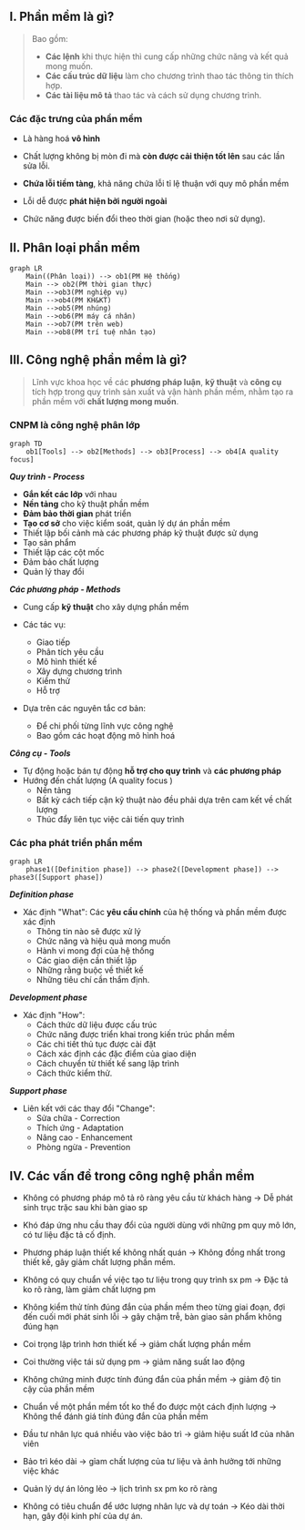 ## I. Phần mềm là gì?
>Bao gồm:
>- **Các lệnh** khi thực hiện thì cung cấp những chức năng và kết quả mong muốn.
>- **Các cấu trúc dữ liệu** làm cho chương trình thao tác thông tin thích hợp.
>- **Các tài liệu mô tả** thao tác và cách sử dụng chương trình.

### Các đặc trưng của phần mềm
* Là hàng hoá **vô hình**

* Chất lượng không bị mòn đi mà **còn được cải thiện tốt lên** sau các lần sửa lỗi.

*  **Chứa lỗi tiềm tàng**, khả năng chứa lỗi tỉ lệ thuận với quy mô phần mềm

* Lỗi dễ được **phát hiện bởi người ngoài**

* Chức năng được biến đổi theo thời gian (hoặc theo nơi sử dụng).

## II. Phân loại phần mềm
```mermaid
graph LR
	Main((Phân loại)) --> ob1(PM Hệ thống)
	Main --> ob2(PM thời gian thực)
	Main -->ob3(PM nghiệp vụ)
	Main -->ob4(PM KH&KT)
	Main -->ob5(PM nhúng)
	Main -->ob6(PM máy cá nhân)
	Main -->ob7(PM trên web)
	Main -->ob8(PM trí tuệ nhân tạo)
```

## III. Công nghệ phần mềm là gì?
> Lĩnh vực khoa học về các **phương pháp luận**, **kỹ thuật** và **công cụ** tích hợp trong quy trình sản xuất và vận hành phần mềm, nhằm tạo ra phần mềm với **chất lượng mong muốn**.

### CNPM là công nghệ phân lớp

```mermaid
graph TD
	ob1[Tools] --> ob2[Methods] --> ob3[Process] --> ob4[A quality focus]
```

***Quy trình - Process***
* **Gắn kết các lớp** với nhau
* **Nền tảng** cho kỹ thuật phần mềm
* **Đảm bảo thời gian** phát triển
* **Tạo cơ sở** cho việc kiểm soát, quản lý dự án phần mềm
* Thiết lập bối cảnh mà các phương pháp kỹ thuật được sử dụng
* Tạo sản phẩm
* Thiết lập các cột mốc
* Đảm bảo chất lượng
* Quản lý thay đổi

***Các phương pháp - Methods***
* Cung cấp **kỹ thuật** cho xây dựng phần mềm
* Các tác vụ:
	* Giao tiếp
	* Phân tích yêu cầu
	* Mô hình thiết kế
	* Xây dựng chương trình
	* Kiểm thử
	* Hỗ trợ

* Dựa trên các nguyên tắc cơ bản:
	* Để chi phối từng lĩnh vực công nghệ
	* Bao gồm các hoạt động mô hình hoá

***Công cụ - Tools***
* Tự động hoặc bán tự động **hỗ trợ cho quy trình** và **các phương pháp**
* Hướng đến chất lượng (A quality focus )
	* Nền tảng
	* Bất kỳ cách tiếp cận kỹ thuật nào đều phải dựa trên cam kết về chất lượng
	* Thúc đẩy liên tục việc cải tiến quy trình

### Các pha phát triển phần mềm

```mermaid
graph LR
	phase1([Definition phase]) --> phase2([Development phase]) --> phase3([Support phase])
```

***Definition phase***
* Xác định "What": Các **yêu cầu chính** của hệ thống và phần mềm được xác định
	* Thông tin nào sẽ được xử lý
	* Chức năng và hiệu quả mong muốn
	* Hành vi mong đợi của hệ thống
	* Các giao diện cần thiết lập
	* Những rằng buộc về thiết kế
	* Những tiêu chí cần thẩm định.

***Development phase***
* Xác định "How":
	* Cách thức dữ liệu được cấu trúc
	* Chức năng được triển khai trong kiến trúc phần mềm
	* Các chi tiết thủ tục được cài đặt
	* Cách xác định các đặc điểm của giao diện
	* Cách chuyển từ thiết kế sang lập trình
	* Cách thức kiểm thử.

***Support phase***
* Liên kết với các thay đổi "Change":
	* Sửa chữa - Correction
	* Thích ứng - Adaptation
	* Nâng cao - Enhancement
	* Phòng ngừa - Prevention


## IV. Các vấn đề trong công nghệ phần mềm
* Không có phương pháp mô tả rõ ràng yêu cầu từ khách hàng
	-> Dễ phát sinh trục trặc sau khi bàn giao sp

* Khó đáp ứng nhu cầu thay đổi của người dùng với những pm quy mô lớn, có tư liệu đặc tả cố định.

* Phương pháp luận thiết kế không nhất quán
	-> Không đồng nhất trong thiết kế, gây giảm chất lượng phần mềm.

* Không có quy chuẩn về việc tạo tư liệu trong quy trình sx pm
	-> Đặc tả ko rõ ràng, làm giảm chất lượng pm

* Không kiểm thử tính đúng đắn của phần mềm theo từng giai đoạn, đợi đến cuối mới phát sinh lỗi 
	-> gây chậm trễ, bàn giao sản phẩm không đúng hạn

* Coi trọng lập trình hơn thiết kế 
	-> giảm chất lượng phần mềm

* Coi thường việc tái sử dụng pm 
	-> giảm năng suất lao động

* Không chứng minh được tính đúng đắn của phần mềm 
	-> giảm độ tin cậy của phần mềm

* Chuẩn về một phần mềm tốt ko thể đo được một cách định lượng
	-> Không thể đánh giá tính đúng đắn của phần mềm

* Đầu tư nhân lực quá nhiều vào việc bảo trì
	-> giảm hiệu suất lđ của nhân viên

* Bảo trì kéo dài
	-> gỉam chất lượng của tư liệu và ảnh hưởng tới những việc khác

* Quản lý dự án lỏng lẻo
	-> lịch trình sx pm ko rõ ràng

* Không có tiêu chuẩn để ước lượng nhân lực và dự toán
	-> Kéo dài thời hạn, gây đội kinh phí của dự án.